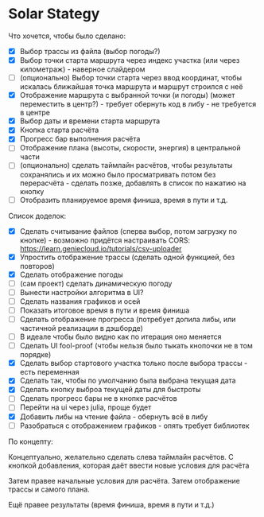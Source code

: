 # Solar Stategy

Что хочется, чтобы было сделано:
- [x] Выбор трассы из файла (выбор погоды?)
- [X] Выбор точки старта маршрута через индекс участка (или через километраж) - наверное слайдером
- [ ] (опционально) Выбор точки старта через ввод координат, чтобы искалась ближайшая точка маршрута и маршрут строился с неё
- [x] Отображение маршрута с выбранной точки (и погоды) (может переместить в центр?) - требует обернуть код в либу - не требуется в центре
- [x] Выбор даты и времени старта маршрута
- [x] Кнопка старта расчёта
- [x] Прогресс бар выполнения расчёта
- [ ] Отображение плана (высоты, скорости, энергия) в центральной части
- [ ] (опционально) сделать таймлайн расчётов, чтобы результаты сохранялись и их можно было просматривать потом без перерасчёта - сделать позже, добавлять в список по нажатию на кнопку 
- [ ] Отобразить планируемое время финиша, время в пути и т.д.

Список доделок:
- [x] Сделать считывание файлов (сперва выбор, потом загрузку по кнопке) - возможно придётся настраивать CORS: https://learn.geniecloud.io/tutorials/csv-uploader
- [x] Упростить отображение трассы (сделать одной функцией, без повторов)
- [x] Сделать отображение погоды
- [ ] (сам проект) сделать динамическую погоду
- [ ] Вынести настройки алгоритма в UI?
- [ ] Сделать названия графиков и осей
- [ ] Показать итоговое время в пути и время финиша
- [ ] Сделать отображение прогресса (потребует допила либы, или частичной реализации в дэшборде)
- [ ] В идеале чтобы было видно как по итерация оно меняется
- [ ] Сделать UI fool-proof (чтобы нельзя было тыкать кнопочки не в том порядке)
- [x] Сделать выбор стартового участка только после выбора трассы - есть переменная
- [x] Сделать так, чтобы по умолчанию была выбрана текущая дата
- [x] Сделать кнопку выброа текущей даты для быстроты
- [ ] Сделать прогресс бары не в кнопке расчётов
- [ ] Перейти на ui через julia, проще будет
- [x] Добавить либы на чтение файла - обернуть всё в либу
- [ ] Разобраться с отображением графиков - опять требует библиотек

По концепту:

Концептуально, желательно сделать слева таймлайн расчётов. С кнопкой добавления, которая даёт ввести новые условия для расчёта

Затем правее начальные условия для расчёта. Затем отображение трассы и самого плана.

Ещё правее результаты (время финиша, время в пути и т.д.)